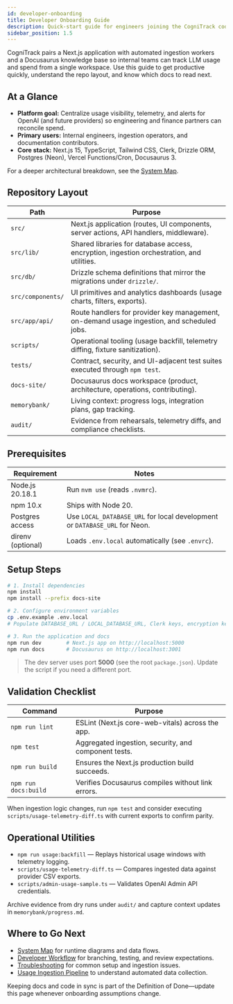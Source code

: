 ```yaml
---
id: developer-onboarding
title: Developer Onboarding Guide
description: Quick-start guide for engineers joining the CogniTrack codebase.
sidebar_position: 1.5
---
```


CogniTrack pairs a Next.js application with automated ingestion workers and a Docusaurus knowledge base so internal teams can track LLM usage and spend from a single workspace. Use this guide to get productive quickly, understand the repo layout, and know which docs to read next.

## At a Glance

- **Platform goal:** Centralize usage visibility, telemetry, and alerts for OpenAI (and future providers) so engineering and finance partners can reconcile spend.
- **Primary users:** Internal engineers, ingestion operators, and documentation contributors.
- **Core stack:** Next.js 15, TypeScript, Tailwind CSS, Clerk, Drizzle ORM, Postgres (Neon), Vercel Functions/Cron, Docusaurus 3.

For a deeper architectural breakdown, see the [System Map](../architecture/system-map.md).

## Repository Layout

| Path | Purpose |
| --- | --- |
| `src/` | Next.js application (routes, UI components, server actions, API handlers, middleware). |
| `src/lib/` | Shared libraries for database access, encryption, ingestion orchestration, and utilities. |
| `src/db/` | Drizzle schema definitions that mirror the migrations under `drizzle/`. |
| `src/components/` | UI primitives and analytics dashboards (usage charts, filters, exports). |
| `src/app/api/` | Route handlers for provider key management, on-demand usage ingestion, and scheduled jobs. |
| `scripts/` | Operational tooling (usage backfill, telemetry diffing, fixture sanitization). |
| `tests/` | Contract, security, and UI-adjacent test suites executed through `npm test`. |
| `docs-site/` | Docusaurus docs workspace (product, architecture, operations, contributing). |
| `memorybank/` | Living context: progress logs, integration plans, gap tracking. |
| `audit/` | Evidence from rehearsals, telemetry diffs, and compliance checklists. |

## Prerequisites

| Requirement | Notes |
| --- | --- |
| Node.js 20.18.1 | Run `nvm use` (reads `.nvmrc`). |
| npm 10.x | Ships with Node 20. |
| Postgres access | Use `LOCAL_DATABASE_URL` for local development or `DATABASE_URL` for Neon. |
| direnv (optional) | Loads `.env.local` automatically (see `.envrc`). |

## Setup Steps

```bash
# 1. Install dependencies
npm install
npm install --prefix docs-site

# 2. Configure environment variables
cp .env.example .env.local
# Populate DATABASE_URL / LOCAL_DATABASE_URL, Clerk keys, encryption keys, CRON_SECRET, OpenAI settings.

# 3. Run the application and docs
npm run dev        # Next.js app on http://localhost:5000
npm run docs       # Docusaurus on http://localhost:3001
```

> The dev server uses port **5000** (see the root `package.json`). Update the script if you need a different port.

## Validation Checklist

| Command | Purpose |
| --- | --- |
| `npm run lint` | ESLint (Next.js core-web-vitals) across the app. |
| `npm test` | Aggregated ingestion, security, and component tests. |
| `npm run build` | Ensures the Next.js production build succeeds. |
| `npm run docs:build` | Verifies Docusaurus compiles without link errors. |

When ingestion logic changes, run `npm test` and consider executing `scripts/usage-telemetry-diff.ts` with current exports to confirm parity.

## Operational Utilities

- `npm run usage:backfill` &mdash; Replays historical usage windows with telemetry logging.
- `scripts/usage-telemetry-diff.ts` &mdash; Compares ingested data against provider CSV exports.
- `scripts/admin-usage-sample.ts` &mdash; Validates OpenAI Admin API credentials.

Archive evidence from dry runs under `audit/` and capture context updates in `memorybank/progress.md`.

## Where to Go Next

- [System Map](../architecture/system-map.md) for runtime diagrams and data flows.
- [Developer Workflow](../contributing/developer-workflow.md) for branching, testing, and review expectations.
- [Troubleshooting](../operations/troubleshooting.md) for common setup and ingestion issues.
- [Usage Ingestion Pipeline](../architecture/usage-ingestion-pipeline.md) to understand automated data collection.

Keeping docs and code in sync is part of the Definition of Done—update this page whenever onboarding assumptions change.
